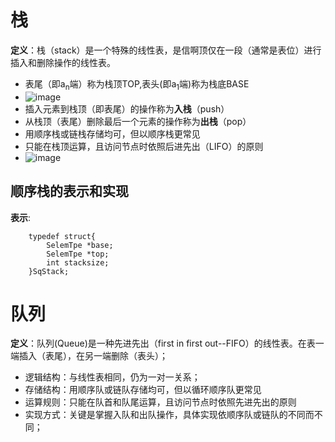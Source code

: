 # 栈
**定义**：栈（stack）是一个特殊的线性表，是信啊顶仅在一段（通常是表位）进行插入和删除操作的线性表。
  + 表尾（即a<sub>n</sub>端）称为栈顶TOP,表头(即a<sub>1</sub>端)称为栈底BASE
  + ![image](https://github.com/yangjiuqian/DataStructure/assets/112688628/48b62f4e-9206-42a0-9054-524da2b1eb9a)
  + 插入元素到栈顶（即表尾）的操作称为**入栈**（push）
  + 从栈顶（表尾）删除最后一个元素的操作称为**出栈**（pop）
  + 用顺序栈或链栈存储均可，但以顺序栈更常见
  + 只能在栈顶运算，且访问节点时依照后进先出（LIFO）的原则
  + ![image](https://github.com/yangjiuqian/DataStructure/assets/112688628/c8a17b01-99ff-4315-b4a1-9bff63ca4d8e)
## 顺序栈的表示和实现
**表示**:  
```
    typedef struct{
        SelemTpe *base;
        SelemTpe *top;
        int stacksize;
    }SqStack;
```


# 队列
**定义**：队列(Queue)是一种先进先出（first in first out--FIFO）的线性表。在表一端插入（表尾），在另一端删除（表头）；
  + 逻辑结构：与线性表相同，仍为一对一关系；
  + 存储结构：用顺序队或链队存储均可，但以循环顺序队更常见
  + 运算规则：只能在队首和队尾运算，且访问节点时依照先进先出的原则
  + 实现方式：关键是掌握入队和出队操作，具体实现依顺序队或链队的不同而不同；
